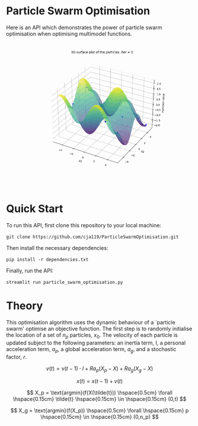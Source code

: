 # Particle Swarm Optimisation
Here is an API which demonstrates the power of particle swarm optimisation when optimising multimodel functions.
![Animation](animation_3.gif)

# Quick Start
To run this API, first clone this repository to your local machine:
```
git clone https://github.com/cja119/ParticleSwarmOptimisation.git
```
Then install the necessary dependencies:
```
pip install -r dependencies.txt
```
Finally, run the API:
```
streamlit run particle_swarm_optimisation.py
```
# Theory
This optimisation algorithm uses the dynamic behaviour of a `particle swarm' optimise an objective function. The first step is to randomly initialise the location of a set of $n_p$ particles, $x_0$. The velocity of each particle is updated subject to the following parameters: an inertia term, I, a personal acceleration term, $a_p$, a global acceleration term, $a_g$, and a stochastic factor, $r$.

$$
v(t) = v(t-1) \cdot I + R a_p (X_p - X) + R a_g (X_g - X)
$$


$$
x(t) = x(t-1) + v(t)
$$


$$
X_p = \text{argmin}(f(X(\tilde{t})) \hspace{0.5cm} \forall \hspace{0.15cm} \tilde{t} \hspace{0.15cm} \in \hspace{0.15cm}  (0,t)
$$

$$
X_g = \text{argmin}(f(X_p)) \hspace{0.5cm} \forall \hspace{0.15cm} p \hspace{0.15cm} \in \hspace{0.15cm}  (0,n_p)
$$





